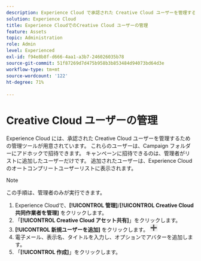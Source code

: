 ```yaml
---
description: Experience Cloud で承認された Creative Cloud ユーザーを管理するための管理ツールについて説明します。
solution: Experience Cloud
title: Experience CloudでのCreative Cloud ユーザーの管理
feature: Assets
topic: Administration
role: Admin
level: Experienced
exl-id: f94e8b8f-d666-4aa1-a3b7-246026035b78
source-git-commit: 51f87269d7d475b958b3b853484d94073bd64d3e
workflow-type: tm+mt
source-wordcount: '122'
ht-degree: 71%

---
```


# Creative Cloud ユーザーの管理

Experience Cloud には、承認された Creative Cloud ユーザーを管理するための管理ツールが用意されています。 これらのユーザーは、Campaign フォルダーにアドホックで招待できます。 キャンペーンに招待できるのは、管理者がリストに追加したユーザーだけです。 追加されたユーザーは、Experience Cloudのオートコンプリートユーザーリストに表示されます。

>[!NOTE]
>
>この手順は、管理者のみが実行できます。

1. Experience Cloudで、**[!UICONTROL 管理]**/**[!UICONTROL Creative Cloud共同作業者を管理]** をクリックします。
1. 「**[!UICONTROL Creative Cloud アセット共有]**」をクリックします。
1. **[!UICONTROL 新規ユーザーを追加]** をクリックします。  ![ 新規ユーザーを追加 ](../../assets/mac_add_icon.png)
1. 電子メール、表示名、タイトルを入力し、オプションでアバターを追加します。
1. 「**[!UICONTROL 作成]**」をクリックします。
